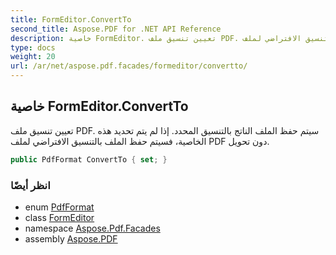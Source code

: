 ```yaml
---
title: FormEditor.ConvertTo
second_title: Aspose.PDF for .NET API Reference
description: خاصية FormEditor. تعيين تنسيق ملف PDF. سيتم حفظ الملف الناتج بالتنسيق المحدد. إذا لم يتم تحديد هذه الخاصية، فسيتم حفظ الملف بالتنسيق الافتراضي لملف PDF دون تحويل.
type: docs
weight: 20
url: /ar/net/aspose.pdf.facades/formeditor/convertto/
---
```

## خاصية FormEditor.ConvertTo

تعيين تنسيق ملف PDF. سيتم حفظ الملف الناتج بالتنسيق المحدد. إذا لم يتم تحديد هذه الخاصية، فسيتم حفظ الملف بالتنسيق الافتراضي لملف PDF دون تحويل.

```csharp
public PdfFormat ConvertTo { set; }
```

### انظر أيضًا

* enum [PdfFormat](../../../aspose.pdf/pdfformat/)
* class [FormEditor](../)
* namespace [Aspose.Pdf.Facades](../../../aspose.pdf.facades/)
* assembly [Aspose.PDF](../../../)